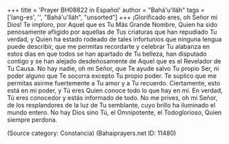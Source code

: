+++
title = 'Prayer BH08822 in Español'
author = "Bahá'u'lláh"
tags = ['lang-es', '', "Bahá'u'lláh", "unsorted"]
+++
¡Glorificado eres, oh Señor mi Dios! Te imploro, por Aquel que es Tu Más Grande Nombre, Quien ha sido penosamente afligido por aquellas de Tus criaturas que han repudiado Tu verdad, y Quien ha estado rodeado de tales infortunios que ninguna lengua puede describir, que me permitas recordarte y celebrar Tu alabanza en estos días en que todos se han apartado de Tu belleza, han disputado contigo y se han alejado desdeñosamente de Aquel que es el Revelador de Tu Causa. No hay nadie, oh mi Señor, que Te ayude salvo Tu propio Ser, ni poder alguno que Te socorra excepto Tu propio poder.
Te suplico que me permitas asirme fuertemente a Tu amor y a Tu recuerdo. Ciertamente, esto está en mi poder, y Tú eres Quien conoce todo lo que hay en mí. En verdad, Tú eres conocedor y estás informado de todo. No me prives, oh mi Señor, de los resplandores de la luz de Tu semblante, cuyo brillo ha iluminado el mundo entero. No hay Dios sino Tú, el Omnipotente, el Todoglorioso, Quien siempre perdona.

(Source category: Constancia)
(Bahaiprayers.net ID: 11480)
